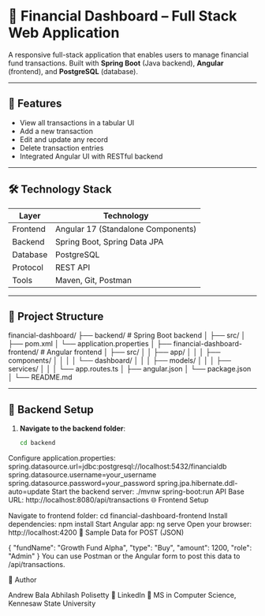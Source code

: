 # 💼 Financial Dashboard – Full Stack Web Application

A responsive full-stack application that enables users to manage financial fund transactions. Built with **Spring Boot** (Java backend), **Angular** (frontend), and **PostgreSQL** (database).

---

## 🧩 Features

- View all transactions in a tabular UI
- Add a new transaction
- Edit and update any record
- Delete transaction entries
- Integrated Angular UI with RESTful backend

---

## 🛠️ Technology Stack

| Layer     | Technology                         |
|-----------|-------------------------------------|
| Frontend  | Angular 17 (Standalone Components)  |
| Backend   | Spring Boot, Spring Data JPA        |
| Database  | PostgreSQL                          |
| Protocol  | REST API                            |
| Tools     | Maven, Git, Postman                 |

---

## 📁 Project Structure

financial-dashboard/
├── backend/ # Spring Boot backend
│ ├── src/
│ ├── pom.xml
│ └── application.properties
│
├── financial-dashboard-frontend/ # Angular frontend
│ ├── src/
│ │ ├── app/
│ │ │ ├── components/
│ │ │ │ └── dashboard/
│ │ │ ├── models/
│ │ │ ├── services/
│ │ │ └── app.routes.ts
│ ├── angular.json
│ └── package.json
│
└── README.md


---

## 🔧 Backend Setup

1. **Navigate to the backend folder**:
   ```bash
   cd backend
Configure application.properties:
spring.datasource.url=jdbc:postgresql://localhost:5432/financialdb
spring.datasource.username=your_username
spring.datasource.password=your_password
spring.jpa.hibernate.ddl-auto=update
Start the backend server:
./mvnw spring-boot:run
API Base URL:
http://localhost:8080/api/transactions
🌐 Frontend Setup

Navigate to frontend folder:
cd financial-dashboard-frontend
Install dependencies:
npm install
Start Angular app:
ng serve
Open your browser:
http://localhost:4200
🧪 Sample Data for POST (JSON)

{
  "fundName": "Growth Fund Alpha",
  "type": "Buy",
  "amount": 1200,
  "role": "Admin"
}
You can use Postman or the Angular form to post this data to /api/transactions.

📌 Author

Andrew Bala Abhilash Polisetty
🔗 LinkedIn
📘 MS in Computer Science, Kennesaw State University